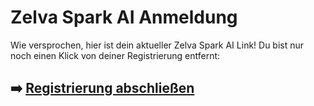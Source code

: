 # Zelva Spark AI Anmeldung

Wie versprochen, hier ist dein aktueller  Zelva Spark AI  Link!
Du bist nur noch einen Klick von deiner Registrierung entfernt:

## ➡️ [Registrierung abschließen](https://t.co/QxYnn27kRu)